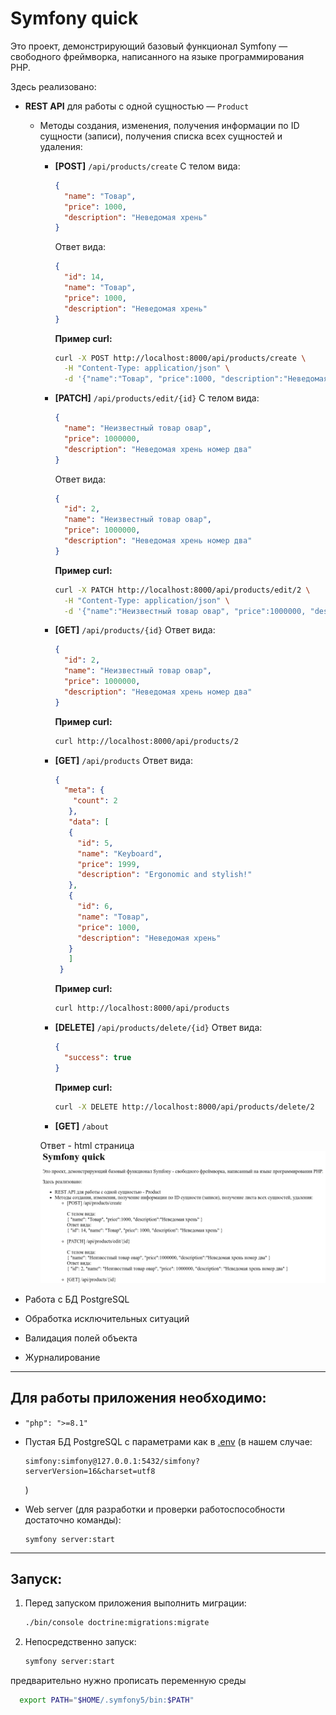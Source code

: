 # Symfony quick

Это проект, демонстрирующий базовый функционал Symfony — свободного фреймворка, написанного на языке программирования PHP.

Здесь реализовано:

* **REST API** для работы с одной сущностью — `Product`

  * Методы создания, изменения, получения информации по ID сущности (записи), получения списка всех сущностей и удаления:

      * **\[POST]** `/api/products/create`
        С телом вида:

        ```json
        {
          "name": "Товар",
          "price": 1000,
          "description": "Неведомая хрень"
        }
        ```

        Ответ вида:

        ```json
        {
          "id": 14,
          "name": "Товар",
          "price": 1000,
          "description": "Неведомая хрень"
        }
        ```

        **Пример curl:**

        ```bash
        curl -X POST http://localhost:8000/api/products/create \
          -H "Content-Type: application/json" \
          -d '{"name":"Товар", "price":1000, "description":"Неведомая хрень"}'
        ```

      * **\[PATCH]** `/api/products/edit/{id}`
        С телом вида:

        ```json
        {
          "name": "Неизвестный товар овар",
          "price": 1000000,
          "description": "Неведомая хрень номер два"
        }
        ```

        Ответ вида:

        ```json
        {
          "id": 2,
          "name": "Неизвестный товар овар",
          "price": 1000000,
          "description": "Неведомая хрень номер два"
        }
        ```

        **Пример curl:**

        ```bash
        curl -X PATCH http://localhost:8000/api/products/edit/2 \
          -H "Content-Type: application/json" \
          -d '{"name":"Неизвестный товар овар", "price":1000000, "description":"Неведомая хрень номер два"}'
        ```

      * **\[GET]** `/api/products/{id}`
        Ответ вида:

        ```json
        {
          "id": 2,
          "name": "Неизвестный товар овар",
          "price": 1000000,
          "description": "Неведомая хрень номер два"
        }
        ```

        **Пример curl:**

        ```bash
        curl http://localhost:8000/api/products/2
        ```

      * **\[GET]** `/api/products`
        Ответ вида:

        ```json
        {
          "meta": {
            "count": 2
           },
           "data": [
           {
             "id": 5,
             "name": "Keyboard",
             "price": 1999,
             "description": "Ergonomic and stylish!"
           },
           {
             "id": 6,
             "name": "Товар",
             "price": 1000,
             "description": "Неведомая хрень"
           }
           ]
         }
        ```

        **Пример curl:**

        ```bash
        curl http://localhost:8000/api/products
        ```

      * **\[DELETE]** `/api/products/delete/{id}`
        Ответ вида:

        ```json
        {
          "success": true
        }
        ```

        **Пример curl:**

        ```bash
        curl -X DELETE http://localhost:8000/api/products/delete/2
        ```
    * **\[GET]** `/about`
    
    Ответ - html страница
      ![img.png](img.png)
    

* Работа с БД PostgreSQL
* Обработка исключительных ситуаций
* Валидация полей объекта
* Журналирование

---

## Для работы приложения необходимо:

* `"php": ">=8.1"`
* Пустая БД PostgreSQL с параметрами как в [.env](.env)
  (в нашем случае:

  ```
  simfony:simfony@127.0.0.1:5432/simfony?serverVersion=16&charset=utf8
  ```

  )
* Web server (для разработки и проверки работоспособности достаточно команды):

  ```
  symfony server:start
  ```

---

## Запуск:

1. Перед запуском приложения выполнить миграции:

   ```bash
   ./bin/console doctrine:migrations:migrate
   ```

2. Непосредственно запуск:

   ```bash
   symfony server:start
   ```
предварительно нужно прописать переменную среды
```bash
  export PATH="$HOME/.symfony5/bin:$PATH"
```